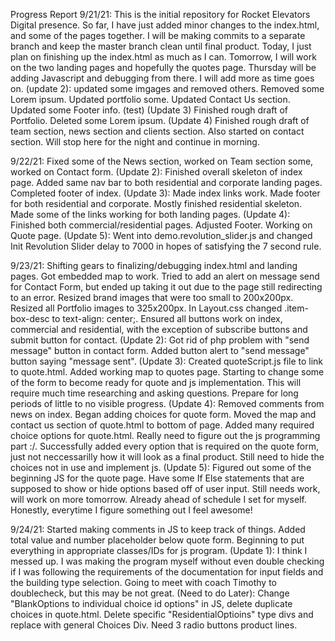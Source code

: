 Progress Report
9/21/21:
This is the initial repository for Rocket Elevators Digital presence. So far, I have just added minor changes to the index.html, and some of the pages together. I will be making commits to a separate branch and keep the master branch clean until final product.
Today, I just plan on finishing up the index.html as much as I can. Tomorrow, I will work on the two landing pages and hopefully the quotes page. Thursday will be adding Javascript and debugging from there. I will add more as time goes on.
(update 2): updated some imgages and removed others. Removed some Lorem ipsum.
Updated portfolio some. Updated Contact Us section. Updated some Footer info.
(test)
(Update 3) Finished rough draft of Portfolio. Deleted some Lorem ipsum.
(Update 4) Finished rough draft of team section, news section and clients section. Also started on contact section. Will stop here for the night and continue in morning.

9/22/21:
Fixed some of the News section, worked on Team section some, worked on Contact form.
(Update 2): Finished overall skeleton of index page. Added same nav bar to both residential and corporate landing pages. Completed footer of index.
(Update 3): Made index links work. Made footer for both residential and corporate. Mostly finished residential skeleton. Made some of the links working for both landing pages.
(Update 4): Finished both commercial/residential pages. Adjusted Footer. Working on Quote page.
(Update 5): Went into demo.revolution_slider.js and changed Init Revolution Slider delay to 7000 in hopes of satisfying the 7 second rule.

9/23/21:
Shifting gears to finalizing/debugging index.html and landing pages. Got embedded map to work. Tried to add an alert on message send for Contact Form, but ended up taking it out due to the page still redirecting to an error. Resized brand images that were too small to 200x200px. Resized all Portfolio images to 325x200px. In Layout.css changed .item-box-desc to text-align: center;. Ensured all buttons work on index, commercial and residential, with the exception of subscribe buttons and submit button for contact.
(Update 2): Got rid of php problem with "send message" button in contact form. Added button alert to "send message" button saying "message sent".
(Update 3): Created quoteScript.js file to link to quote.html. Added working map to quotes page. Starting to change some of the form to become ready for quote and js implementation. This will require much time researching and asking questions. Prepare for long periods of little to no visible progress.
(Update 4): Removed comments from news on index. Began adding choices for quote form. Moved the map and contact us section of quote.html to bottom of page. Added many required choice options for quote.html. Really need to figure out the js programming part :/. Successfully added every option that is required on the quote form, just not neccessarilly how it will look as a final product. Still need to hide the choices not in use and implement js.
(Update 5): Figured out some of the beginning JS for the quote page. Have some If Else statements that are supposed to show or hide options based off of user input. Still needs work, will work on more tomorrow. Already ahead of schedule I set for myself. Honestly, everytime I figure something out I feel awesome!

9/24/21:
Started making comments in JS to keep track of things. Added total value and number placeholder below quote form. Beginning to put everything in appropriate classes/IDs for js program.
(Update 1): I think I messed up. I was making the program myself without even double checking if I was following the requirements of the documentation for input fields and the building type selection. Going to meet with coach Timothy to doublecheck, but this may be not great.
(Need to do Later): Change "BlankOptions to individual choice id options" in JS, delete duplicate choices in quote.html. Delete specific "ResidentialOptioins" type divs and replace with general Choices Div. Need 3 radio buttons product lines.
